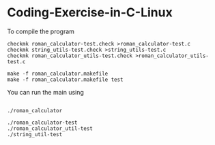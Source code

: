 # Coding-Exercise-in-C-Linux
To compile the program
```
checkmk roman_calculator-test.check >roman_calculator-test.c
checkmk string_utils-test.check >string_utils-test.c
checkmk roman_calculator_utils-test.check >roman_calculator_utils-test.c

make -f roman_calculator.makefile
make -f roman_calculator.makefile test
```
You can run the main using 
```

./roman_calculator

./roman_calculator-test
./roman_calculator_util-test 
./string_util-test
